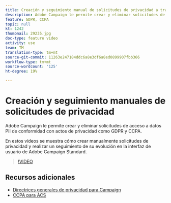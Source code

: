 ```yaml
---
title: Creación y seguimiento manual de solicitudes de privacidad a través de la interfaz de usuario de Adobe Campaign
description: Adobe Campaign le permite crear y eliminar solicitudes de acceso a datos PII de conformidad con actos de privacidad como GDPR y CCPA. En estos vídeos se muestra cómo crear manualmente solicitudes de privacidad y realizar un seguimiento de su evolución en la interfaz de usuario de Adobe Campaign Standard.
feature: GDPR, CCPA
topic: null
kt: 1242
thumbnail: 29235.jpg
doc-type: feature video
activity: use
team: TM
translation-type: tm+mt
source-git-commit: 11263e247184ddc6a8e3df6a8ed0899907fbb366
workflow-type: tm+mt
source-wordcount: '125'
ht-degree: 19%

---
```



# Creación y seguimiento manuales de solicitudes de privacidad

Adobe Campaign le permite crear y eliminar solicitudes de acceso a datos PII de conformidad con actos de privacidad como GDPR y CCPA.

En estos vídeos se muestra cómo crear manualmente solicitudes de privacidad y realizar un seguimiento de su evolución en la interfaz de usuario de Adobe Campaign Standard.

>[!VIDEO](https://video.tv.adobe.com/v/29235?quality=12)

## Recursos adicionales

* [Directrices generales de privacidad para Campaign](https://helpx.adobe.com/es/campaign/kb/campaign-privacy-overview.html)
* [CCPA para ACS](https://helpx.adobe.com/es/campaign/kb/acs-privacy.html#ccpa)
